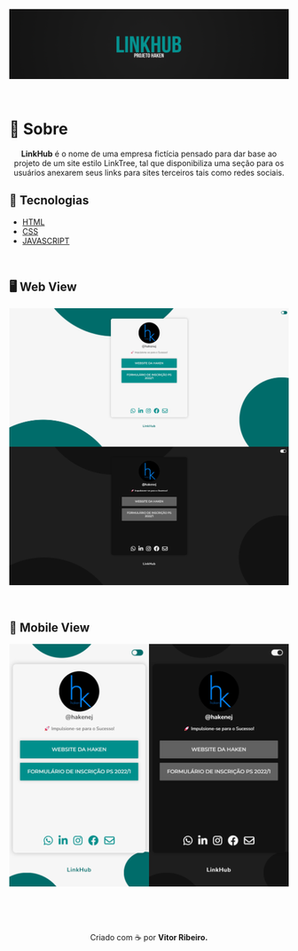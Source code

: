 
<img src="./img/readmebanner.png" alt="">

<br>

<p align="center">
<img src="https://img.shields.io/github/repo-size/vitorRibeiro7/LinkHub-HAKEN?style=for-the-badge" alt="">
<img src="https://img.shields.io/github/license/vitorRibeiro7/LinkHub-HAKEN?style=for-the-badge" alt="">
<img src="https://img.shields.io/github/commit-activity/y/vitorRibeiro7/LinkHub-HAKEN?style=for-the-badge" alt="">
</p>

<h1>🔖 Sobre</h1>
<p align="center">
    <b>LinkHub</b> é o nome de uma empresa fictícia pensado para dar base ao projeto de um site estilo LinkTree, tal que disponibiliza uma seção para os usuários anexarem seus links para sites terceiros tais como redes sociais.
</p>

## 🚀 Tecnologias

- [HTML](https://devdocs.io/html/)
- [CSS](https://devdocs.io/css/)
- [JAVASCRIPT](https://devdocs.io/javascript/)

<br>

## 🖥️ Web View
<p align="center">
    <img src="img/webview.png" alt="">
</p>

<br>

## 📱 Mobile View
<p align="center">
    <img src="img/mobileview.png" alt="">
</p>


<br>
<br>
<br>

<!-- <table><tr>
<td align="center"><a href="https://github.com/vitorRibeiro7">
 <img style="border-radius: 30%;" src="https://avatars.githubusercontent.com/u/72838474?v=4" width="100px;" alt=""/>
<br />
 <b>Vitor Ribeiro</b></a>
 <a href="https://github.com/vitorRibeiro7" title="Repositorio Jhonatan"></a>

[![Gmail Badge](https://img.shields.io/badge/-vitorhugoribeiro@alunos.utfpr.edu.br-c14438?style=flat-square&logo=Gmail&logoColor=white&link=mailto:vitorhugoribeiro@alunos.utfpr.edu.br)](mailto:vitorhugoribeiro@alunos.utfpr.edu.br)</td>

</tr></table> -->

<p align="center"> Criado com ☕ por <b>Vitor Ribeiro. </b></p>
